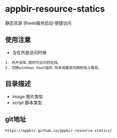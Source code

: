 # appbir-resource-statics
 静态资源 供web服务启动 便捷访问




## 使用注意
 *  当在外放访问时候
 ```
 1. 共开该库,提供可访问的在线。
 2. 切换windows host指向 将本地服务切换到线上服务。
 ```


## 目录描述
* image  图片类型
* script 脚本类型



## git地址

```
https://appbir.github.io/appbir-resource-statics/
```


